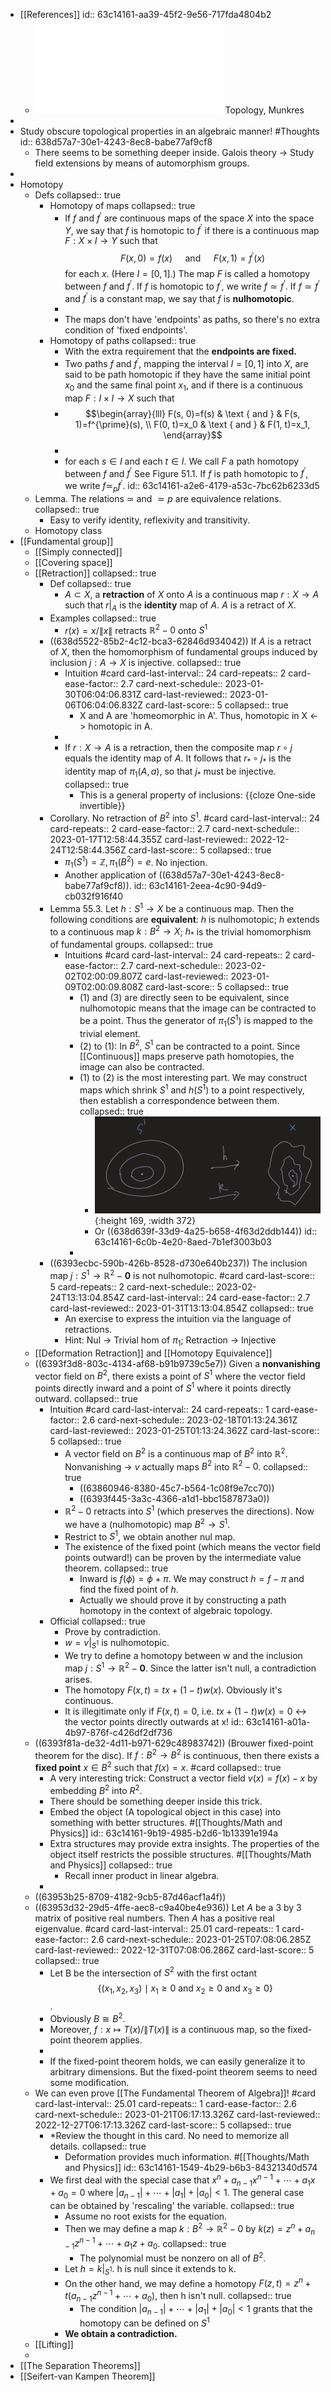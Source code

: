 - [[References]]
  id:: 63c14161-aa39-45f2-9e56-717fda4804b2
	- ![2000_Munkres_Topology](file://zotero_link/Mathematics/Topology/2000_Munkres_Topology.pdf) Topology, Munkres
-
- Study obscure topological properties in an algebraic manner! #Thoughts
  id:: 638d57a7-30e1-4243-8ec8-babe77af9cf8
	- There seems to be something deeper inside. Galois theory -> Study field extensions by means of automorphism groups.
-
- Homotopy
	- Defs
	  collapsed:: true
		- Homotopy of maps
		  collapsed:: true
			- If $f$ and $f^{\prime}$ are continuous maps of the space $X$ into the space $Y$, we say that $f$ is homotopic to $f^{\prime}$ if there is a continuous map $F : X \times I \rightarrow Y$ such that
			  $$F(x, 0)=f(x) \quad \text { and } \quad F(x, 1)=f^{\prime}(x)$$
			  for each $x$. (Here $I=[0,1]$.) The map $F$ is called a homotopy between $f$ and $f^{\prime}$. If $f$ is homotopic to $f^{\prime}$, we write $f \simeq f^{\prime}$. If $f \simeq f^{\prime}$ and $f^{\prime}$ is a constant map, we say that $f$ is **nulhomotopic**.
			-
			- The maps don't have 'endpoints' as paths, so there's no extra condition of 'fixed endpoints'.
		- Homotopy of paths
		  collapsed:: true
			- With the extra requirement that the **endpoints are fixed.**
			- Two paths $f$ and $f^{\prime}$, mapping the interval $I=[0,1]$ into $X$, are said to be path homotopic if they have the same initial point $x_0$ and the same final point $x_1$, and if there is a continuous map $F: I \times I \rightarrow X$ such that
			- $$\begin{array}{lll}
			  F(s, 0)=f(s) & \text { and } & F(s, 1)=f^{\prime}(s), \\
			  F(0, t)=x_0 & \text { and } & F(1, t)=x_1,
			  \end{array}$$
			-
			- for each $s \in I$ and each $t \in I$. We call $F$ a path homotopy between $f$ and $f^{\prime}$ See Figure 51.1. If $f$ is path homotopic to $f^{\prime}$, we write $f \simeq_p f^{\prime}$.
			  id:: 63c14161-a2e6-4179-a53c-7bc62b6233d5
	- Lemma. The relations $\simeq$ and $\simeq p$ are equivalence relations.
	  collapsed:: true
		- Easy to verify identity, reflexivity and transitivity.
	- Homotopy class
- [[Fundamental group]]
	- [[Simply connected]]
	- [[Covering space]]
	- [[Retraction]]
	  collapsed:: true
		- Def
		  collapsed:: true
			- $A \subset X$, a **retraction** of $X$ onto $A$ is a continuous map $r: X \rightarrow A$ such that $r | _ A$ is the **identity** map of $A$. $A$ is a retract of $X$.
		- Examples
		  collapsed:: true
			- $r(x)=x /\|x\|$ retracts $\mathbb{R}^2-0$ onto $S^1$
		- ((638d5522-85b2-4c12-bca3-62846d934042)) If $A$ is a retract of $X$, then the homomorphism of fundamental groups induced by inclusion $j: A \rightarrow X$ is injective.
		  collapsed:: true
			- Intuition #card
			  card-last-interval:: 24
			  card-repeats:: 2
			  card-ease-factor:: 2.7
			  card-next-schedule:: 2023-01-30T06:04:06.831Z
			  card-last-reviewed:: 2023-01-06T06:04:06.832Z
			  card-last-score:: 5
			  collapsed:: true
				- X and A are 'homeomorphic in A'. Thus, homotopic in X <-> homotopic in A.
			-
			- If $r: X \rightarrow A$ is a retraction, then the composite map $r \circ j$ equals the identity map of $A$. It follows that $r_* \circ j_*$ is the identity map of $\pi_1(A, a)$, so that $j_*$ must be injective.
			  collapsed:: true
				- This is a general property of inclusions: {{cloze One-side invertible}}
		- Corollary. No retraction of $B^2$ into $S^1$. #card
		  card-last-interval:: 24
		  card-repeats:: 2
		  card-ease-factor:: 2.7
		  card-next-schedule:: 2023-01-17T12:58:44.355Z
		  card-last-reviewed:: 2022-12-24T12:58:44.356Z
		  card-last-score:: 5
		  collapsed:: true
			- $\pi_1(S^1)=\mathbb Z, \pi_1(B^2)=e$. No injection.
			- Another application of ((638d57a7-30e1-4243-8ec8-babe77af9cf8)).
			  id:: 63c14161-2eea-4c90-94d9-cb032f916f40
		- Lemma 55.3. Let $h: S^1 \rightarrow X$ be a continuous map. Then the following conditions are **equivalent**: $h$ is nulhomotopic; $h$ extends to a continuous map $k: B^2 \rightarrow X$; $h_*$ is the trivial homomorphism of fundamental groups.
		  collapsed:: true
			- Intuitions #card
			  card-last-interval:: 24
			  card-repeats:: 2
			  card-ease-factor:: 2.7
			  card-next-schedule:: 2023-02-02T02:00:09.807Z
			  card-last-reviewed:: 2023-01-09T02:00:09.808Z
			  card-last-score:: 5
			  collapsed:: true
				- (1) and (3) are directly seen to be equivalent, since nulhomotopic means that the image can be contracted to be a point. Thus the generator of $\pi_1(S^1)$ is mapped to the trivial element.
				- (2) to (1): In $B^2$, $S^1$ can be contracted to a point. Since [[Continuous]] maps preserve path homotopies, the image can also be contracted.
				- (1) to (2) is the most interesting part. We may construct maps which shrink $S^1$ and $h(S^1)$ to a point respectively, then establish a correspondence between them.
				  collapsed:: true
					- ![image.png](../assets/image_1670210360212_0.png){:height 169, :width 372}
					- Or ((638d639f-33d9-4a25-b658-4f63d2ddb144))
					  id:: 63c14161-6c0b-4e20-8aed-7b1ef3003b03
				-
		- ((6393ecbc-590b-426b-8528-d730e640b237)) The inclusion map $j : S^1 \rightarrow \mathbb{R}^2-\mathbf{0}$ is not nulhomotopic. #card
		  card-last-score:: 5
		  card-repeats:: 2
		  card-next-schedule:: 2023-02-24T13:13:04.854Z
		  card-last-interval:: 24
		  card-ease-factor:: 2.7
		  card-last-reviewed:: 2023-01-31T13:13:04.854Z
		  collapsed:: true
			- An exercise to express the intuition via the language of retractions.
			- Hint: Nul -> Trivial hom of $\pi_1$; Retraction -> Injective
	- [[Deformation Retraction]] and [[Homotopy Equivalence]]
	- ((6393f3d8-803c-4134-af68-b91b9739c5e7)) Given a **nonvanishing** vector field on $B^2$, there exists a point of $S^1$ where the vector field points directly inward and a point of $S^1$ where it points directly outward.
	  collapsed:: true
		- Intuition #card
		  card-last-interval:: 24
		  card-repeats:: 1
		  card-ease-factor:: 2.6
		  card-next-schedule:: 2023-02-18T01:13:24.361Z
		  card-last-reviewed:: 2023-01-25T01:13:24.362Z
		  card-last-score:: 5
		  collapsed:: true
			- A vector field on $B^2$ is a continuous map of $B^2$ into $\mathbb{R}^2$. Nonvanishing -> $v$ actually maps $B^2$ into $\mathbb{R}^2-0$.
			  collapsed:: true
				- ((63860946-8380-45c7-b564-1c08f9e7cc70))
				- ((6393f445-3a3c-4366-a1d1-bbc1587873a0))
			- $\mathbb{R}^2-0$ retracts into $S^1$ (which preserves the directions). Now we have a (nulhomotopic) map $B^2\to S^1$.
			- Restrict to $S^1$, we obtain another nul map.
			- The existence of the fixed point (which means the vector field points outward!) can be proven by the intermediate value theorem.
			  collapsed:: true
				- Inward is $f(\phi)=\phi+\pi$. We may construct $h=f-\pi$ and find the fixed point of $h$.
				- Actually we should prove it by constructing a path homotopy in the context of algebraic topology.
		- Official
		  collapsed:: true
			- Prove by contradiction.
			- $w=v|_{S^1}$ is nulhomotopic.
			- We try to define a homotopy between w and the inclusion map $j: S^1 \rightarrow \mathbb{R}^2-\mathbf{0}$. Since the latter isn't null, a contradiction arises.
			- The homotopy $F(x, t)=t x+(1-t) w(x)$. Obviously it's continuous.
			- It is illegitimate only if $F(x,t) = 0$, i.e. $t x+(1-t) w(x)=0$ <-> the vector points directly outwards at x!
			  id:: 63c14161-a01a-4b97-876f-c426df2df736
	- ((6393f81a-de32-4d11-b971-629c48983742)) (Brouwer fixed-point theorem for the disc). If $f: B^2 \rightarrow B^2$ is continuous, then there exists a **fixed point** $x \in B^2$ such that $f(x)=x$. #card
	  collapsed:: true
		- A very interesting trick: Construct a vector field $v(x)=f(x)-x$ by embedding $B^2$ into $R^2$.
		- There should be something deeper inside this trick.
		- Embed the object (A topological object in this case) into something with better structures. #[[Thoughts/Math and Physics]]
		  id:: 63c14161-9b19-4985-b2d6-1b13391e194a
		- Extra structures may provide extra insights. The  properties of the object itself restricts the possible structures. #[[Thoughts/Math and Physics]]
		  collapsed:: true
			- Recall inner product in linear algebra.
		-
	- ((63953b25-8709-4182-9cb5-87d46acf1a4f))
	- ((63953d32-29d5-4ffe-aec8-c9a40be4e936)) Let $A$ be a 3 by 3 matrix of positive real numbers. Then $A$ has a positive real eigenvalue. #card
	  card-last-interval:: 25.01
	  card-repeats:: 1
	  card-ease-factor:: 2.6
	  card-next-schedule:: 2023-01-25T07:08:06.285Z
	  card-last-reviewed:: 2022-12-31T07:08:06.286Z
	  card-last-score:: 5
	  collapsed:: true
		- Let B be the intersection of $S^2$ with the first octant $$\left\{\left(x_1, x_2, x_3\right) \mid x_1 \geq 0 \text { and } x_2 \geq 0 \text { and } x_3 \geq 0\right\}$$.
		- Obviously $B \cong B^2$.
		- Moreover, $f:x \mapsto T(x) /\|T(x)\|$ is a continuous map, so the fixed-point theorem applies.
		-
		- If the fixed-point theorem holds, we can easily generalize it to arbitrary dimensions. But the fixed-point theorem seems to need some modification.
	- We can even prove [[The Fundamental Theorem of Algebra]]! #card
	  card-last-interval:: 25.01
	  card-repeats:: 1
	  card-ease-factor:: 2.6
	  card-next-schedule:: 2023-01-21T06:17:13.326Z
	  card-last-reviewed:: 2022-12-27T06:17:13.326Z
	  card-last-score:: 5
	  collapsed:: true
		- *Review the thought in this card. No need to memorize all details.
		  collapsed:: true
			- Deformation provides much information. #[[Thoughts/Math and Physics]]
			  id:: 63c14161-1549-4b29-b6b3-84321340d574
		- We first deal with the special case that $x^n+a_{n-1} x^{n-1}+\cdots+a_1 x+a_0=0$ where $\left|a_{n-1}\right|+\cdots+\left|a_1\right|+\left|a_0\right|<1$. The general case can be obtained by 'rescaling' the variable.
		  collapsed:: true
			- Assume no root exists for the equation.
			- Then we may define a map $k: B^2 \rightarrow \mathbb{R}^2-0$ by $k(z)=z^n+a_{n-1} z^{n-1}+\cdots+a_1 z+a_0$.
			  collapsed:: true
				- The polynomial must be nonzero on all of $B^2$.
			- Let $h=k|_{S^1}$. h is null since it extends to k.
			- On the other hand, we may define a homotopy $F(z, t)=z^n+t\left(a_{n-1} z^{n-1}+\cdots+a_0\right)$, then h isn't null.
			  collapsed:: true
				- The condition $\left|a_{n-1}\right|+\cdots+\left|a_1\right|+\left|a_0\right|<1$ grants that the homotopy can be defined on $S^1$
			- **We obtain a contradiction.**
	- [[Lifting]]
	-
- [[The Separation Theorems]]
- [[Seifert-van Kampen Theorem]]